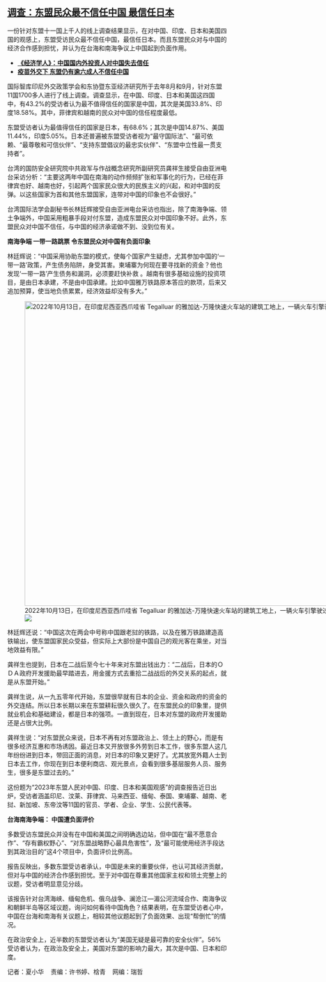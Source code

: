 <!--1709743737000-->
[调查：东盟民众最不信任中国 最信任日本](https://www.rfa.org/mandarin/yataibaodao/junshiwaijiao/hx2-03062024110815.html)
------

<p>一份针对东盟十一国上千人的线上调查结果显示，在对中国、印度、日本和美国四国的观感上，东盟受访民众最不信任中国，最信任日本。而且东盟民众对与中国的经济合作感到担忧，并认为在台海和南海争议上中国起到负面作用。</p><ul><li><strong><a href="https://www.rfa.org/mandarin/Xinwen/cmh1-02092024014112.html">《经济学人》：中国国内外投资人对中国失去信任 </a></strong></li><li><a href="https://www.rfa.org/mandarin/yataibaodao/gf-02112021055604.html"><strong>疫苗外交下 东盟仍有逾六成人不信任中国</strong></a></li></ul><p>国际智库印尼外交政策学会和东协暨东亚经济研究所于去年8月和9月，针对东盟11国1700多人进行了线上调查。调查显示，在中国、印度、日本和美国这四国中，有43.2%的受访者认为最不值得信任的国家是中国，其次是美国33.8%、印度18.58%。其中，菲律宾和越南的民众对中国的信任程度最低。</p><p>东盟受访者认为最值得信任的国家是日本，有68.6%；其次是中国14.87%、美国11.44%，印度5.05%。日本还普遍被东盟受访者视为“最守国际法”、“最可依赖、“最尊敬和可信伙伴”、“支持东盟倡议的最忠实伙伴”、“东盟中立性最一贯支持者”。</p><p>台湾的国防安全研究院中共政军与作战概念研究所副研究员龚祥生接受自由亚洲电台采访分析：“主要这两年中国在南海的动作频频扩张和军事化的行为，已经在菲律宾也好、越南也好，引起两个国家民众很大的民族主义的兴起，和对中国的反弹。以这些国家为首和其他东盟国家，连带对中国的印象也不会很好。”</p><p>台湾国际法学会副秘书长林廷辉接受自由亚洲电台采访也指出，除了南海争端、领土争端外，中国采用粗暴手段对付东盟，造成东盟民众对中国印象不好。此外，东盟民众对中国不信任，与中国的经济承诺做不到、没到位有关。</p><p><strong>南海争端 一带一路跳票 令东盟民众对中国有负面印象</strong></p><p>林廷辉说：“中国采用协助东盟的模式，使每个国家产生疑虑，尤其参加中国的‘一带一路’政策，产生债务陷阱，身受其害。柬埔寨为何现在要寻找新的资金？他也发现‘一带一路’产生债务和漏洞，必须要赶快补救 。越南有很多基础设施的投资项目，是由日本承建，不是由中国承建。比如中国雅万铁路原本答应的款项，后来又追加预算，使当地负债累累，经济效益却没有多大。”</p><p><figure class="image-richtext image-inline captioned" style="width:1050px;"><a href="https://www.rfa.org/mandarin/yataibaodao/junshiwaijiao/hx2-03062024110815.html/ap22286309981436.jpg" rel="lightbox"><img alt="2022年10月13日，在印度尼西亚西爪哇省 Tegalluar 的雅加达-万隆快速火车站的建筑工地上，一辆火车引擎驶过展示的高速列车模型。(美联社)" height="700" src="https://www.rfa.org/mandarin/yataibaodao/junshiwaijiao/hx2-03062024110815.html/ap22286309981436.jpg/@@images/c16db680-c9e6-4d89-bf85-c13b2e11ab0d.jpeg" title="AP22286309981436.jpg" width="1050"/></a><figcaption class="image-caption">2022年10月13日，在印度尼西亚西爪哇省 Tegalluar 的雅加达-万隆快速火车站的建筑工地上，一辆火车引擎驶过展示的高速列车模型。(美联社)</figcaption><small></small><div id="zoomattribute"><a data-caption="2022年10月13日，在印度尼西亚西爪哇省 Tegalluar 的雅加达-万隆快速火车站的建筑工地上，一辆火车引擎驶过展示的高速列车模型。(美联社)" data-fancybox="" href="https://www.rfa.org/mandarin/yataibaodao/junshiwaijiao/hx2-03062024110815.html/ap22286309981436.jpg" id="single_image" title="2022年10月13日，在印度尼西亚西爪哇省 Tegalluar 的雅加达-万隆快速火车站的建筑工地上，一辆火车引擎驶过展示的高速列车模型。(美联社)"><img src="/++plone++rfa-resources/img/icon-zoom.png"/></a></div></figure></p><p>林廷辉还说：“中国这次在两会中号称中国跟老挝的铁路，以及在雅万铁路建造高铁输出，使东盟国家民众受益，但实际上大部份是中国自己的观光客在乘坐，对当地效益有限。”</p><p>龚祥生也提到，日本在二战后至今七十年来对东盟出钱出力：“二战后，日本的ＯＤＡ政府开发援助最早踏进去，用金援方式去重拾二战战后的外交关系的起点，就是从东盟开始。”</p><p>龚祥生说，从一九五零年代开始，东盟很早就有日本的企业、资金和政府的资金的外交连结。所以日本长期以来在东盟耕耘很久很久了。在东盟民众的印象里，提供就业机会和基础建设，都是日本的强项。一直到现在，日本对东盟的政府开发援助还是占很大比例。</p><p>龚祥生说：“对东盟民众来说，日本不再有对东盟政治上、领土上的野心，而是有很多经济互惠和市场诱因。最近日本又开放很多外劳到日本工作，很多东盟人这几年纷纷进到日本，带回正面的消息，对日本的印象又更好了。尤其放宽外籍人士到日本去工作，你现在到日本便利商店、观光景点，会看到很多基层服务人员、服务生，很多是东盟过去的。”</p><p>这份题为“2023年东盟人民对中国、印度、日本和美国观感”的调查报告近日出炉，受访者涵盖印尼、汶莱、菲律宾、马来西亚、缅甸、泰国、柬埔寨、越南、老挝、新加坡、东帝汶等11国的官员、学者、企业、学生、公民代表等。</p><p><strong>台海南海争端： 中国遭负面评价</strong></p><p>多数受访东盟民众并没有在中国和美国之间明确选边站，但中国在“最不愿意合作”、“存有霸权野心”、“对东盟战略野心最具危害性”，及“最可能使用经济手段达到其政治目的”这4个项目中，负面评价比例高。</p><p>报告反映出，多数东盟受访者承认，中国是未来的重要伙伴，也认可其经济贡献，但对与中国的经济合作感到担忧。至于对中国在尊重其他国家主权和领土完整上的议题，受访者明显意见分歧。</p><p>该报告针对台湾海峡、缅甸危机、俄乌战争、澜沧江—湄公河流域合作、南海争议和朝鲜半岛等区域议题，询问如何看待中国角色？结果表明，在东盟受访者心中，中国在台海和南海有关议题上，相较其他议题起到了负面效果、出现“帮倒忙”的情况。</p><p>在政治安全上，近半数的东盟受访者认为“美国无疑是最可靠的安全伙伴”。56%受访者认为，在政治及安全上，美国对东盟的影响力最大，其次是中国、日本和印度。</p><p>记者：夏小华    责编：许书婷、梒青    网编：瑞哲</p>
